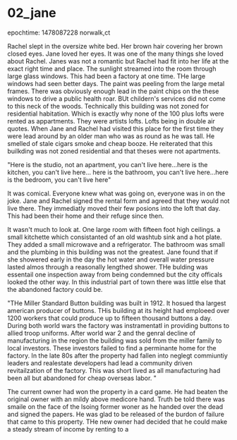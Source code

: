 # 02_jane
epochtime: 1478087228 norwalk,ct

Rachel slept in the oversize white bed. Her brown hair covering her brown closed eyes. Jane loved her eyes. It was one of the many things she loved about Rachel. Janes was not a romantic but Rachel had fit into her life at the exact right time and place. The sunlight streamed into the room through large glass windows. This had been a factory at one time. THe large windows had seen better days. The paint was peeling from the large metal frames. There was obviously enough lead in the paint chips on the these windows to drive a public health roar. BUt childern's services did not come to this neck of the woods.
Technically this building was not zoned for residential habitation. Which is exactly why none of the 100 plus lofts were rented as appartments. They were artists lofts. Lofts being in double air quotes. When Jane and Rachel had visited this place for the first time they were lead around by an older man who was as round as he was tall. He smelled of stale cigars smoke and cheap booze. He reiterated that this builkding was not zoned residential and that theses were not apartments.

"Here is the studio, not an apartment, you can't live here...here is the kitchen, you can't live here... here is the bathroom, you can't live here...here is the bedroom, you can't live here"

It was comical. Everyone knew what was going on, everyone was in on the joke. Jane and Rachel signed the rental form and agreed that they would not live there. They immediatly moved their few posions into the loft that day. This had been their home and their refuge since then.

It wasn't much to look at. One large room with fifteen foot high ceilings. a small kitchette which consistanted of an old washtub sink and a hot plate. They added a small microwave and a refrigerator. The bathroom was small and the plumbing in this building was not the greatest. Jane found that if she showered early in the day the hot water and overall water pressure lasted almos through a reasonally lengthed shower. THe bulding was essentail one inspection away from being condemned but the city officals looked the other way. In this industrial part of town there was little else that the abandoned factory could be.

"THe Miller Standard Button building was built in 1912. It hosued tha largest american producer of buttons. THis building at its height had emploeed over 1200 workers that could produce up to fifteen thousand buttons a day. During both world wars the factory was instramentatl in providing buttons to allied troop uniforms. After world war 2 and the genral decline of manufacturing in the region the building was sold from the miller family to local investors. These investors failed to find a perminante home for the factory. In the late 80s after the property had fallen into neglegt commiuntiy leaders and realestate developers had lead a community driven revitailzation of the factory. This was short lived as all manufacturing had been all but abandoned for cheap overseas labor. "


The current owner had won the property in a card game. He had beaten the original owner with an mildy above medicore hand. Truth be told there was smaile on the face of the lsoing former woner as he handed over the dead and signed the papers. He was glad to be released of the burdon of failure that came to this property. THe new owner had decided that he could make a steady stream of income by renting to a 
